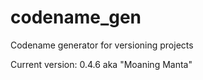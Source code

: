 codename_gen
==============
Codename generator for versioning projects

Current version: 0.4.6 aka "Moaning Manta"
